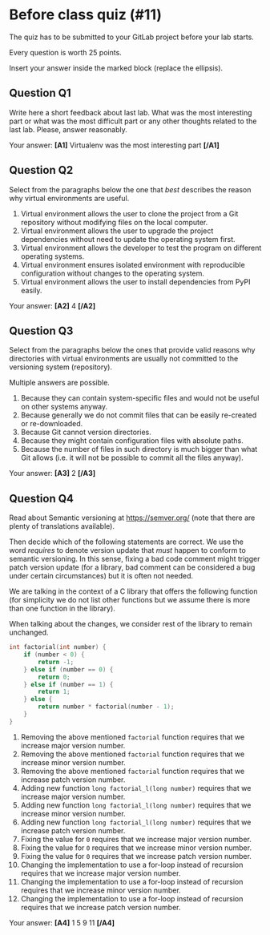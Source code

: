 # Before class quiz (#11)

The quiz has to be submitted to your GitLab project before your lab starts.

Every question is worth 25 points.

Insert your answer inside the marked block (replace the ellipsis).



## Question Q1

Write here a short feedback about last lab. What was the most
interesting part or what was the most difficult part or any other
thoughts related to the last lab. Please, answer reasonably.

Your answer: **[A1]** Virtualenv was the most interesting part **[/A1]**



## Question Q2

Select from the paragraphs below the one that _best_ describes
the reason why virtual environments are useful.

1. Virtual environment allows the user to clone the project from
   a Git repository without modifying files on the local computer.
2. Virtual environment allows the user to upgrade the project
   dependencies without need to update the operating system first.
3. Virtual environment allows the developer to test the program
   on different operating systems.
4. Virtual environment ensures isolated environment with reproducible
   configuration without changes to the operating system.
5. Virtual environment allows the user to install dependencies
   from PyPI easily.

Your answer: **[A2]** 4 **[/A2]**



## Question Q3

Select from the paragraphs below the ones that provide valid reasons
why directories with virtual environments are usually not committed
to the versioning system (repository).

Multiple answers are possible.

1. Because they can contain system-specific files and would not be
   useful on other systems anyway.
2. Because generally we do not commit files that can be easily
   re-created or re-downloaded.
3. Because Git cannot version directories.
4. Because they might contain configuration files with absolute paths.
5. Because the number of files in such directory is much bigger than
   what Git allows (i.e. it will not be possible to commit all the files
   anyway).

Your answer: **[A3]** 2 **[/A3]**



## Question Q4

Read about Semantic versioning at https://semver.org/ (note that there
are plenty of translations available).

Then decide which of the following statements are correct. We use the
word _requires_ to denote version update that _must_ happen to conform
to semantic versioning. In this sense, fixing a bad code comment might
trigger patch version update (for a library, bad comment can be
considered a bug under certain circumstances) but it is often not
needed.

We are talking in the context of a C library that offers the following
function (for simplicity we do not list other functions but we assume
there is more than one function in the library).

When talking about the changes, we consider rest of the library to
remain unchanged.

```c
int factorial(int number) {
    if (number < 0) {
        return -1;
    } else if (number == 0) {
        return 0;
    } else if (number == 1) {
        return 1;
    } else {
        return number * factorial(number - 1);
    }
}
```

1. Removing the above mentioned `factorial` function requires that we
   increase major version number.
2. Removing the above mentioned `factorial` function requires that we
   increase minor version number.
3. Removing the above mentioned `factorial` function requires that we
   increase patch version number.
4. Adding new function `long factorial_l(long number)` requires that
   we increase major version number.
5. Adding new function `long factorial_l(long number)` requires that
   we increase minor version number.
6. Adding new function `long factorial_l(long number)` requires that
   we increase patch version number.
7. Fixing the value for `0` requires that we increase major version
   number.
8. Fixing the value for `0` requires that we increase minor version
   number.
9. Fixing the value for `0` requires that we increase patch version
   number.
10. Changing the implementation to use a for-loop instead of recursion
    requires that we increase major version number.
11. Changing the implementation to use a for-loop instead of recursion
    requires that we increase minor version number.
12. Changing the implementation to use a for-loop instead of recursion
    requires that we increase patch version number.

Your answer: **[A4]** 1 5 9 11 **[/A4]**



